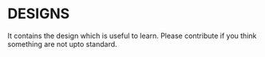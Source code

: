 # DESIGNS
It contains the design which is useful to learn. Please contribute if you think something are not upto standard.
